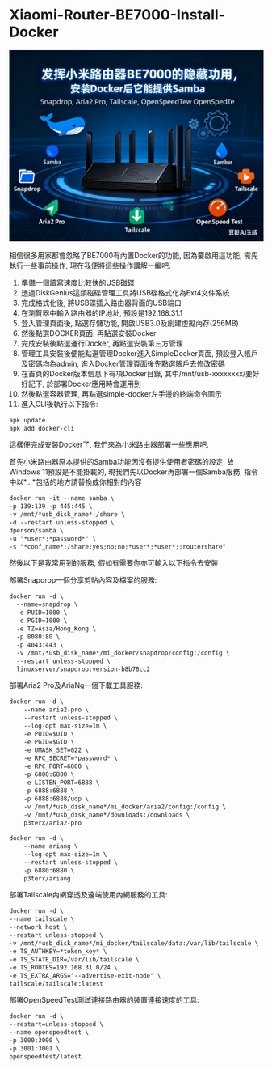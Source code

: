 # Xiaomi-Router-BE7000-Install-Docker

[![發揮小米路由器BE7000的隱藏功用](https://github.com/TechTutoPPT/Xiaomi-Router-BE7000-Install-Docker/blob/main/cover.PNG)](https://youtu.be/KENIOJXAZNM)

相信很多用家都會忽略了BE7000有內置Docker的功能, 因為要啟用這功能, 需先執行一些事前操作, 現在我便將這些操作講解一編吧.
1. 準備一個讀寫速度比較快的USB磁碟
2. 透過DiskGenius這類磁碟管理工具將USB碟格式化為Ext4文件系統
3. 完成格式化後, 將USB碟插入路由器背面的USB端口
4. 在瀏覽器中輸入路由器的IP地址, 預設是192.168.31.1
5. 登入管理頁面後, 點選存儲功能, 開啟USB3.0及創建虛擬內存(256MB)
6. 然後點選DOCKER頁面, 再點選安裝Docker
7. 完成安裝後點選運行Docker, 再點選安裝第三方管理
8. 管理工具安裝後便能點選管理Docker進入SimpleDocker頁面, 預設登入帳戶及密碼均為admin, 進入Docker管理頁面後先點選賬戶去修改密碼
9. 在首頁的Docker版本信息下有項Docker目錄, 其中/mnt/usb-xxxxxxxx/要好好記下, 於部署Docker應用時會運用到
10. 然後點選容器管理, 再點選simple-docker左手邊的終端命令圖示
11. 進入CLI後執行以下指令:
```
apk update
apk add docker-cli
```
這樣便完成安裝Docker了, 我們來為小米路由器部署一些應用吧.

首先小米路由器原本提供的Samba功能因沒有提供使用者密碼的設定, 故Windows 11預設是不能掛載的, 現我們先以Docker再部署一個Samba服務, 
指令中以*...*包括的地方請替換成你相對的內容
```
docker run -it --name samba \
-p 139:139 -p 445:445 \
-v /mnt/*usb_disk_name*:/share \
-d --restart unless-stopped \
dperson/samba \
-u "*user*;*password*" \
-s "*conf_name*;/share;yes;no;no;*user*;*user*;;routershare"
```
然後以下是我常用到的服務, 假如有需要你亦可輸入以下指令去安裝

部署Snapdrop一個分享剪貼內容及檔案的服務:
```
docker run -d \
  --name=snapdrop \
  -e PUID=1000 \
  -e PGID=1000 \
  -e TZ=Asia/Hong_Kong \
  -p 8080:80 \
  -p 4043:443 \
  -v /mnt/*usb_disk_name*/mi_docker/snapdrop/config:/config \
  --restart unless-stopped \
  linuxserver/snapdrop:version-b8b78cc2
```
部署Aria2 Pro及AriaNg一個下載工具服務:
```
docker run -d \
    --name aria2-pro \
    --restart unless-stopped \
    --log-opt max-size=1m \
    -e PUID=$UID \
    -e PGID=$GID \
    -e UMASK_SET=022 \
    -e RPC_SECRET=*password* \
    -e RPC_PORT=6800 \
    -p 6800:6800 \
    -e LISTEN_PORT=6888 \
    -p 6888:6888 \
    -p 6888:6888/udp \
    -v /mnt/*usb_disk_name*/mi_docker/aria2/config:/config \
    -v /mnt/*usb_disk_name*/downloads:/downloads \
    p3terx/aria2-pro
```
```
docker run -d \
    --name ariang \
    --log-opt max-size=1m \
    --restart unless-stopped \
    -p 6880:6880 \
    p3terx/ariang
```
部署Tailscale內網穿透及遠端使用內網服務的工具:
```
docker run -d \
--name tailscale \
--network host \
--restart unless-stopped \
-v /mnt/*usb_disk_name*/mi_docker/tailscale/data:/var/lib/tailscale \
-e TS_AUTHKEY=*token_key* \
-e TS_STATE_DIR=/var/lib/tailscale \
-e TS_ROUTES=192.168.31.0/24 \
-e TS_EXTRA_ARGS="--advertise-exit-node" \
tailscale/tailscale:latest
```
部署OpenSpeedTest測試連接路由器的裝置連接速度的工具:
```
docker run -d \
--restart=unless-stopped \
--name openspeedtest \
-p 3000:3000 \
-p 3001:3001 \
openspeedtest/latest
```
